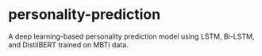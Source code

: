 # personality-prediction
A deep learning-based personality prediction model using LSTM, Bi-LSTM, and DistilBERT trained on MBTI data.
